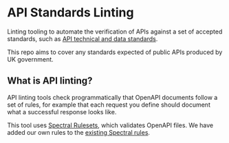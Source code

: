 # API Standards Linting

Linting tooling to automate the verification of APIs against a set of accepted standards, such as [API technical and data standards](https://www.gov.uk/guidance/gds-api-technical-and-data-standards).

This repo aims to cover any standards expected of public APIs produced by UK government.

## What is API linting?

API linting tools check programmatically that OpenAPI documents follow a set of rules, for example that each request you define should document what a successful response looks like.

This tool uses [Spectral Rulesets](https://meta.stoplight.io/docs/spectral/674b27b261c3c-overview), which validates OpenAPI files. We have added our own rules to the [existing Spectral rules](https://meta.stoplight.io/docs/spectral/4dec24461f3af-open-api-rules).  

